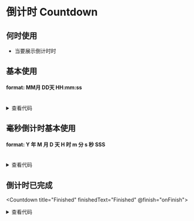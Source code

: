 # 倒计时 Countdown

## 何时使用

- 当要展示倒计时时

<script setup lang="ts">
function onFinish () {
  console.log('countdown finished')
}
</script>

## 基本使用

#### format: MM月 DD天 HH:mm:ss

<br/>
<Countdown
  title="Countdown 1年"
  :countdown="12 * 30 * 24 * 60 * 60 * 1000"
  format="MM月 DD天 HH:mm:ss"
  finishedText="Finished"
  @finish="onFinish">
  <template #prefix>There's only </template>
  <template #suffix> left for the end.</template>
</CountDown>

<details>
<summary>查看代码</summary>

```vue
<script setup lang="ts">
function onFinish () {
  console.log('countdown finished')
}
</script>
<template>
  <Countdown
    title="Countdown 1年"
    :countdown="12 * 30 * 24 * 60 * 60 * 1000"
    format="MM月 DD天 HH:mm:ss"
    finishedText="Finished"
    @finish="onFinish">
    <template #prefix>There's only </template>
    <template #suffix> left for the end.</template>
  </CountDown>
</template>
```

</details>

## 毫秒倒计时基本使用

#### format: Y 年 M 月 D 天 H 时 m 分 s 秒 SSS

<br/>
<Countdown
  title="Countdown"
  :countdown="1714528800000"
  format="Y 年 M 月 D 天 H 时 m 分 s 秒 SSS 毫秒"
  finishedText="Finished"
  @finish="onFinish">
  <template #title>2024年 五一 Countdown</template>
  <template #prefix>There's only </template>
  <template #suffix> left for the end.</template>
</CountDown>

<details>
<summary>查看代码</summary>

```vue
<script setup lang="ts">
function onFinish () {
  console.log('countdown finished')
}
</script>
<template>
  <Countdown
    title="Countdown"
    :countdown="1714528800000"
    format="Y 年 M 月 D 天 H 时 m 分 s 秒 SSS 毫秒"
    finishedText="Finished"
    @finish="onFinish">
    <template #title>2024年 五一 Countdown</template>
    <template #prefix>There's only </template>
    <template #suffix> left for the end.</template>
  </CountDown>
</template>
```

</details>

## 倒计时已完成

<Countdown
  title="Finished"
  finishedText="Finished"
  @finish="onFinish">
</CountDown>

<details>
<summary>查看代码</summary>

```vue
<script setup lang="ts">
function onFinish () {
  console.log('countdown finished')
}
</script>
<template>
  <Countdown
    title="Finished"
    finishedText="Finished"
    @finish="onFinish">
  </CountDown>
</template>
```

</details>
